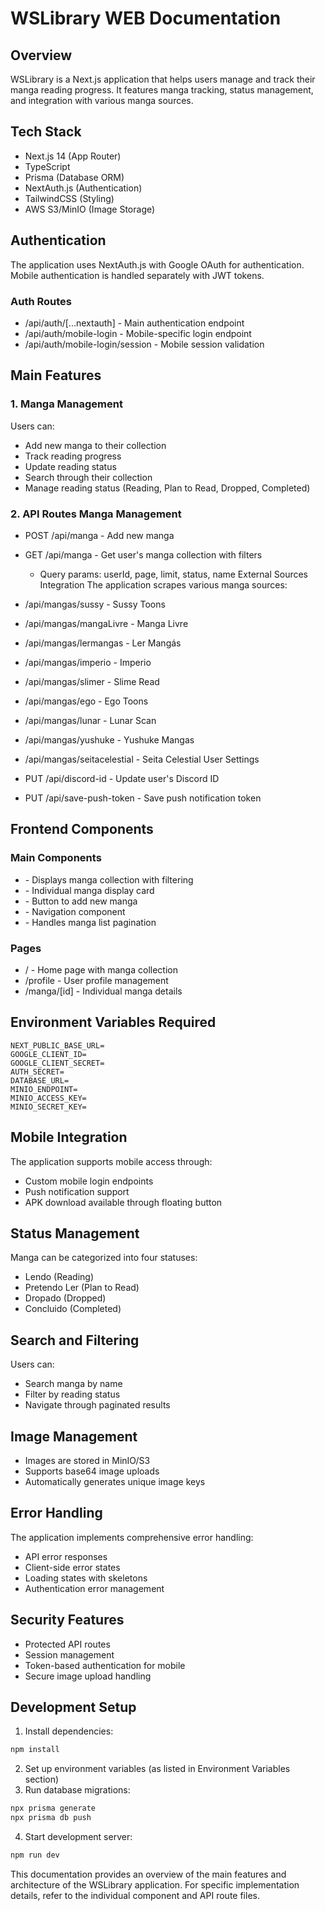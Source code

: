 # WSLibrary WEB Documentation
## Overview
WSLibrary is a Next.js application that helps users manage and track their manga reading progress. It features manga tracking, status management, and integration with various manga sources.

## Tech Stack
- Next.js 14 (App Router)
- TypeScript
- Prisma (Database ORM)
- NextAuth.js (Authentication)
- TailwindCSS (Styling)
- AWS S3/MinIO (Image Storage)
## Authentication
The application uses NextAuth.js with Google OAuth for authentication. Mobile authentication is handled separately with JWT tokens.

### Auth Routes
- /api/auth/[...nextauth] - Main authentication endpoint
- /api/auth/mobile-login - Mobile-specific login endpoint
- /api/auth/mobile-login/session - Mobile session validation
## Main Features
### 1. Manga Management
Users can:

- Add new manga to their collection
- Track reading progress
- Update reading status
- Search through their collection
- Manage reading status (Reading, Plan to Read, Dropped, Completed)
### 2. API Routes Manga Management
- POST /api/manga - Add new manga
- GET /api/manga - Get user's manga collection with filters
  - Query params: userId, page, limit, status, name External Sources Integration
The application scrapes various manga sources:

- /api/mangas/sussy - Sussy Toons
- /api/mangas/mangaLivre - Manga Livre
- /api/mangas/lermangas - Ler Mangás
- /api/mangas/imperio - Imperio
- /api/mangas/slimer - Slime Read
- /api/mangas/ego - Ego Toons
- /api/mangas/lunar - Lunar Scan
- /api/mangas/yushuke - Yushuke Mangas
- /api/mangas/seitacelestial - Seita Celestial User Settings
- PUT /api/discord-id - Update user's Discord ID
- PUT /api/save-push-token - Save push notification token
## Frontend Components
### Main Components
- <MangaContainer /> - Displays manga collection with filtering
- <MangaCard /> - Individual manga display card
- <AddMangaButton /> - Button to add new manga
- <Navbar /> - Navigation component
- <Pagination /> - Handles manga list pagination
### Pages
- / - Home page with manga collection
- /profile - User profile management
- /manga/[id] - Individual manga details
## Environment Variables Required
```plaintext
NEXT_PUBLIC_BASE_URL=
GOOGLE_CLIENT_ID=
GOOGLE_CLIENT_SECRET=
AUTH_SECRET=
DATABASE_URL=
MINIO_ENDPOINT=
MINIO_ACCESS_KEY=
MINIO_SECRET_KEY=
 ```

## Mobile Integration
The application supports mobile access through:

- Custom mobile login endpoints
- Push notification support
- APK download available through floating button
## Status Management
Manga can be categorized into four statuses:

- Lendo (Reading)
- Pretendo Ler (Plan to Read)
- Dropado (Dropped)
- Concluido (Completed)
## Search and Filtering
Users can:

- Search manga by name
- Filter by reading status
- Navigate through paginated results
## Image Management
- Images are stored in MinIO/S3
- Supports base64 image uploads
- Automatically generates unique image keys
## Error Handling
The application implements comprehensive error handling:

- API error responses
- Client-side error states
- Loading states with skeletons
- Authentication error management
## Security Features
- Protected API routes
- Session management
- Token-based authentication for mobile
- Secure image upload handling

## Development Setup
1. Install dependencies:
```bash
npm install
 ```

2. Set up environment variables (as listed in Environment Variables section)
3. Run database migrations:
```bash
npx prisma generate
npx prisma db push
 ```

4. Start development server:
```bash
npm run dev
 ```
This documentation provides an overview of the main features and architecture of the WSLibrary application. For specific implementation details, refer to the individual component and API route files.